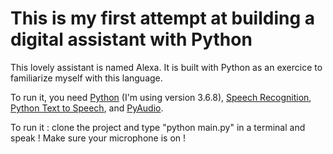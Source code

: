 # This is my first attempt at building a digital assistant with Python

This lovely assistant is named Alexa. It is built with Python as an exercice to familiarize myself with this language.

To run it, you need [Python](https://www.python.org/downloads/) (I'm using version 3.6.8), [Speech Recognition](https://pypi.org/project/SpeechRecognition/), [Python Text to Speech](https://pypi.org/project/pyttsx3/), and [PyAudio](https://pypi.org/project/PyAudio/#files).

To run it : clone the project and type "python main.py" in a terminal and speak ! Make sure your microphone is on !
